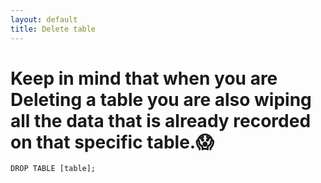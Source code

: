 ```yaml
---
layout: default
title: Delete table
---
```




# Keep in mind that when you are Deleting a table you are also wiping all the data that is already recorded on that specific table.:scream: <br />

 `DROP TABLE [table];`
